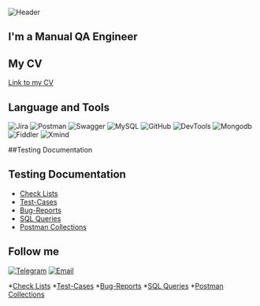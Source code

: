 ![Header](https://github.com/immergor/Iryna-Horban/blob/master/assets/photo_2022-08-30.png)

## I'm a Manual QA Engineer

## My CV 
[Link to my CV](https://drive.google.com/file/d/1S15T29_jNdEgyPRW5hPNiOI4QsT2jm48/view?usp=share_link)

## Language and Tools
![Jira](https://img.shields.io/badge/Jira-090909?style=for-the-badge&logo=jira&logoColor=8A2BE2)
![Postman](https://img.shields.io/badge/Postman-090909?style=for-the-badge&logo=postman&logoColor=FF4500)
![Swagger](https://img.shields.io/badge/Swagger-090909?style=for-the-badge&logo=swagger&logoColor=008000)
![MySQL](https://img.shields.io/badge/MySQL-090909?style=for-the-badge&logo=mysql&logoColor=FFFF00)
![GitHub](https://img.shields.io/badge/GitHub-090909?style=for-the-badge&logo=github&logoColor=FFFFFF)
![DevTools](https://img.shields.io/badge/Devtools-090909?style=for-the-badge&logo=googlechrome)
![Mongodb](https://img.shields.io/badge/Mongodb-090909?style=for-the-badge&logo=mongodb&logoColor=008000)
![Fiddler](https://img.shields.io/badge/Fiddler-090909?style=for-the-badge)
![Xmind](https://img.shields.io/badge/Xmind-090909?style=for-the-badge&logo=xmind&logoColor=008000)


##Testing Documentation
## Testing Documentation

* [Check Lists](https://github.com/immergor/Checklists)
* [Test-Cases](https://github.com/immergor/TestCases)
* [Bug-Reports](https://github.com/immergor/BugReports)
* [SQL Queries](https://github.com/immergor/SQL)
* [Postman Collections](https://github.com/immergor/Postman)

## Follow me

[![Telegram](https://img.shields.io/badge/Telegram-090909?style=for-the-badge&logo=telegram)](https://t.me/irina_horban)
[![Email](https://img.shields.io/badge/Email-090909?style=for-the-badge&logo=gmail)](iryna.horban2022@gmail.com)


*[Check Lists](https://github.com/immergor/Checklists)
*[Test-Cases](https://github.com/immergor/TestCases)
*[Bug-Reports](https://github.com/immergor/BugReports)
*[SQL Queries](https://github.com/immergor/SQL)
*[Postman Collections](https://github.com/immergor/Postman)
